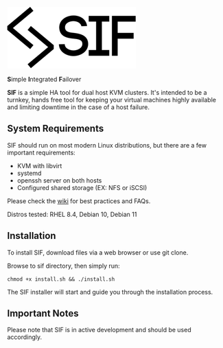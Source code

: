 ![sif logo](https://github.com/aaronprisk/sif/blob/main/sif-logo.png)



**S**imple **I**ntegrated **F**ailover

**SIF** is a simple HA tool for dual host KVM clusters. It's intended to be a turnkey, hands free tool for keeping your virtual machines highly available and limiting downtime in the case of a host failure.

## System Requirements
SIF should run on most modern Linux distributions, but there are a few important requirements:
* KVM with libvirt
* systemd
* openssh server on both hosts
* Configured shared storage (EX: NFS or iSCSI)

Please check the [wiki](https://github.com/aaronprisk/sif/wiki) for best practices and FAQs.

Distros tested: RHEL 8.4, Debian 10, Debian 11

## Installation
To install SIF, download files via a web browser or use git clone.

Browse to sif directory, then simply run:
```
chmod +x install.sh && ./install.sh
```
The SIF installer will start and guide you through the installation process.

## Important Notes

Please note that SIF is in active development and should be used accordingly.
